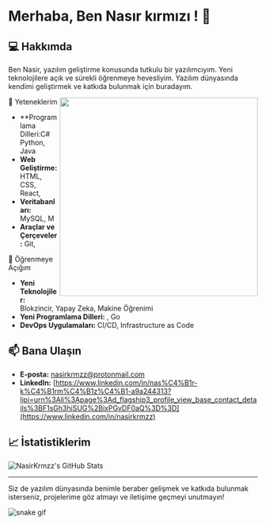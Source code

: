 # Merhaba, Ben Nasır kırmızı ! 👋

## 💻 Hakkımda
Ben Nasir, yazılım geliştirme konusunda tutkulu bir yazılımcıyım. Yeni teknolojilere açık ve sürekli öğrenmeye hevesliyim. Yazılım dünyasında kendimi geliştirmek ve katkıda bulunmak için buradayım.

<img align="right" width="400" src="https://media.giphy.com/media/qgQUggAC3Pfv687qPC/giphy.gif">

 🚀 Yeteneklerim
- **Programlama Dilleri:C# Python, Java
- **Web Geliştirme:** HTML, CSS, React,
- **Veritabanları:** MySQL, M
- **Araçlar ve Çerçeveler:** Git, 

 🌱 Öğrenmeye Açığım
- **Yeni Teknolojiler:** Blokzincir, Yapay Zeka, Makine Öğrenimi
- **Yeni Programlama Dilleri:** , Go
- **DevOps Uygulamaları:** CI/CD, Infrastructure as Code

## 📫 Bana Ulaşın
- **E-posta:** [nasirkrmzz@protonmail.com](mailto:email@example.com)
- **LinkedIn:** [https://www.linkedin.com/in/nas%C4%B1r-k%C4%B1rm%C4%B1z%C4%B1-a9a244313?lipi=urn%3Ali%3Apage%3Ad_flagship3_profile_view_base_contact_details%3BF1sGh3hiSUG%2BixPGvDF0aQ%3D%3D](https://www.linkedin.com/in/nasirkrmzz)

## 📈 İstatistiklerim
![NasirKrmzz's GitHub Stats](https://github-readme-stats.vercel.app/api?username=NasirKrmzz&show_icons=true&theme=radical)

---

Siz de yazılım dünyasında benimle beraber gelişmek ve katkıda bulunmak isterseniz, projelerime göz atmayı ve iletişime geçmeyi unutmayın!

![snake gif](https://github.com/YOUR_USERNAME/YOUR_USERNAME/blob/output/github-contribution-grid-snake.gif)
